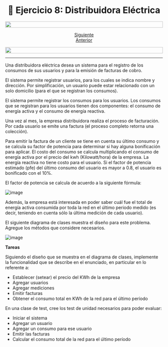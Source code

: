 <h1 align="center"> 📝 Ejercicio 8: Distribuidora Eléctrica</h1>

<img src= 'https://i.gifer.com/origin/8c/8cd3f1898255c045143e1da97fbabf10_w200.gif' height="20" width="100%">

<div align="center">

[Siguiente](/Practica/Ejercicio%209%20Cuenta%20con%20ganchos/)<br>
[Anterior](/Practica/Ejercicio%207%20Method%20Lookup%20con%20empleados/)
 </div>

<img src= 'https://i.gifer.com/origin/8c/8cd3f1898255c045143e1da97fbabf10_w200.gif' height="20" width="100%">



---

Una distribuidora eléctrica desea un sistema para el registro de los consumos de sus usuarios y para la emisión de facturas de cobro.
 
El sistema permite registrar usuarios, para los cuales se indica nombre y dirección. Por simplificación, un usuario puede estar relacionado con un solo domicilio (para el que se registran los consumos).
 
El sistema permite registrar los consumos para los usuarios. Los consumos que se registran para los usuarios tienen dos componentes: el consumo de energía activa y el consumo de energía reactiva.
 
Una vez al mes, la empresa distribuidora realiza el proceso de facturación. Por cada usuario se emite una factura (el proceso completo retorna una colección).
 
Para emitir la factura de un cliente se tiene en cuenta su último consumo y se calcula su factor de potencia para determinar si hay alguna bonificación para aplicar. El costo del consumo se calcula multiplicando el consumo de energía activa por el precio del kwh (Kilowatt/hora) de la empresa. La energía reactiva no tiene costo para el usuario. Si el factor de potencia estimado (pfe) del último consumo del usuario es mayor a 0.8, el usuario es bonificado con el 10%.
 
El factor de potencia se calcula de acuerdo a la siguiente fórmula:


![image](https://user-images.githubusercontent.com/55964635/224113217-65a882f4-d67b-4f2e-8c44-3bc1e59cac6e.png)

Además, la empresa está interesada en poder saber cuál fue el total de energía activa consumida por toda la red en el último periodo medido (es decir, teniendo en cuenta sólo la última medición de cada usuario). 

El siguiente diagrama de clases muestra el diseño para este problema. Agregue los métodos que considere necesarios.

![image](https://user-images.githubusercontent.com/55964635/224113395-7117d942-825f-4b64-825d-e63ff84da8a4.png)

**Tareas**
 
Siguiendo el diseño que se muestra en el diagrama de clases, implemente la funcionalidad que se describe en el enunciado, en particular en lo referente a:

- Establecer (setear) el precio del KWh de la empresa
- Agregar usuarios
- Agregar mediciones
- Emitir facturas
- Obtener el consumo total en KWh de la red para el último período
 
En una clase de test, cree los test de unidad necesarios para poder evaluar:

- Iniciar el sistema
- Agregar un usuario
- Agregar un consumo para ese usuario
- Emitir las facturas
- Calcular el consumo total de la red para el último período
